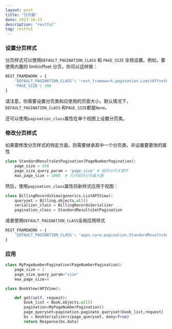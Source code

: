 ```yaml
---
layout: post
title: "分页器"
date: 2017-10-23 
description: "restful"
tag: restful 
---
```


### 设置分页样式
分页样式可以使用`DEFAULT_PAGINATION_CLASS` 和 `PAGE_SIZE` 全局设置。例如，要使用内置的 limit/offset 分页，你可以这样做：

```python
REST_FRAMEWORK = {
    'DEFAULT_PAGINATION_CLASS': 'rest_framework.pagination.LimitOffsetPagination',
    'PAGE_SIZE': 100
}

```

请注意，你需要设置分页类和应使用的页面大小。默认情况下，`DEFAULT_PAGINATION_CLASS`
和`PAGE_SIZE`都是`None`。

还可以使用`pagination_class`属性在单个视图上设置分页类。

### 修改分页样式
如果要修改分页样式的特定方面，则需要继承其中一个分页类，并设置要更改的属性

```python
class StandardResultsSetPagination(PageNumberPagination):
    page_size = 100
    page_size_query_param = 'page_size' # 临时分页关键字
    max_page_size = 1000  # 允许临时分页最大数
```
然后，使用`pagination_class`属性将新样式应用于视图：

```python
class BillingRecordsView(generics.ListAPIView):
    queryset = Billing.objects.all()
    serializer_class = BillingRecordsSerializer
    pagination_class = StandardResultsSetPagination
```
或者使用`DEFAULT_PAGINATION_CLASS`全局应用样式

```python
REST_FRAMEWORK = {
    'DEFAULT_PAGINATION_CLASS': 'apps.core.pagination.StandardResultsSetPagination'
}
```

### 应用

```python
class MyPageNumberPagination(PageNumberPagination):
    page_size = 2
    page_size_query_param="size"
    max_page_size=4
```

```python
class BookView(APIView):

    def get(self, request):
        book_list = Book.objects.all()
        pagination=MyPageNumberPagination()
        page_queryset=pagination.paginate_queryset(book_list,request)
        bs = BookSerializers(page_queryset, many=True)
        return Response(bs.data)
```